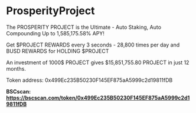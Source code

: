 # ProsperityProject

The PROSPERITY PROJECT is the Ultimate - Auto Staking, Auto Compounding Up to 1,585,175.58% APY!

Get $PROJECT REWARDS every 3 seconds - 28,800 times per day and BUSD REWARDS for HOLDING $PROJECT

An investment of 1000$ PROJECT gives $15,851,755.80 PROJECT in just 12 months.

Token address: 0x499Ec235B50230F145EF875aA5999c2d19811fDB

**BSCscan: https://bscscan.com/token/0x499Ec235B50230F145EF875aA5999c2d19811fDB**

